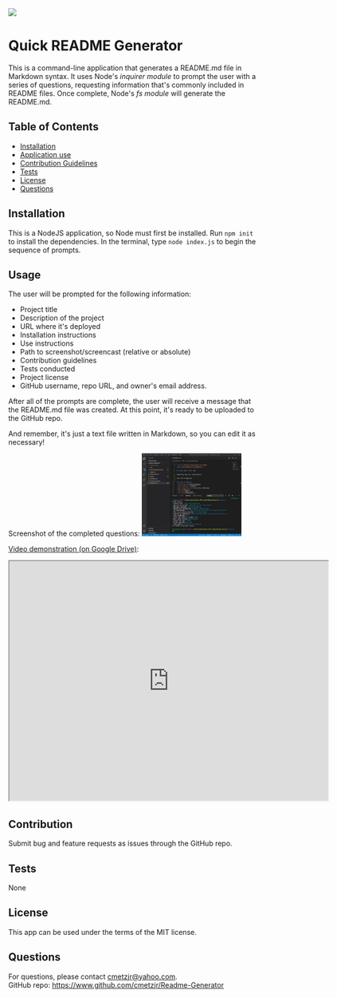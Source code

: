 <img src="https://img.shields.io/badge/license-MIT-brightgreen">

# Quick README Generator
This is a command-line application that generates a README.md file in Markdown syntax. It uses Node's *inquirer module* to prompt the user with a series of questions, requesting information that's commonly included in README files. Once complete, Node's *fs module* will generate the README.md.


## Table of Contents
* [Installation](#installation)
* [Application use](#use)
* [Contribution Guidelines](#contribution)
* [Tests](#tests)
* [License](#License)
* [Questions](#Questions)


## Installation
This is a NodeJS application, so Node must first be installed. Run `npm init` to install the dependencies. In the terminal, type `node index.js` to begin the sequence of prompts.

## Usage
The user will be prompted for the following information:
* Project title
* Description of the project
* URL where it's deployed
* Installation instructions
* Use instructions
* Path to screenshot/screencast (relative or absolute)
* Contribution guidelines
* Tests conducted
* Project license
* GitHub username, repo URL, and owner's email address.  

After all of the prompts are complete, the user will receive a message that the README.md file was created. At this point, it's ready to be uploaded to the GitHub repo.

And remember, it's just a text file written in Markdown, so you can edit it as necessary!

Screenshot of the completed questions:
<img src="utils/screenshot.jpg" width="200px">

[Video demonstration (on Google Drive)](https://drive.google.com/file/d/1k-AhMksP9-8xn4z4uZMG7dg3qOwUPeaZ/view):  
<iframe src="https://drive.google.com/file/d/1k-AhMksP9-8xn4z4uZMG7dg3qOwUPeaZ/preview" width="640" height="480"></iframe>

## Contribution
Submit bug and feature requests as issues through the GitHub repo.

## Tests
None

## License
This app can be used under the terms of the MIT license.

## Questions
For questions, please contact <cmetzjr@yahoo.com>.<br>
GitHub repo: https://www.github.com/cmetzjr/Readme-Generator